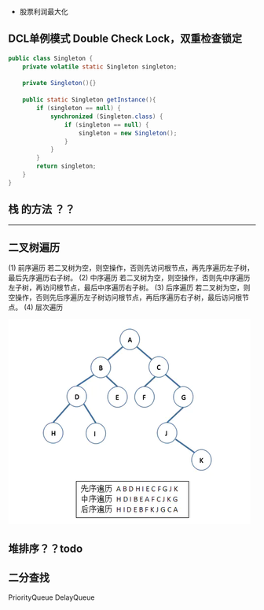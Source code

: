 

- 股票利润最大化

## DCL单例模式   Double Check Lock，双重检查锁定

```java
public class Singleton {
    private volatile static Singleton singleton;

    private Singleton(){}

    public static Singleton getInstance(){
        if (singleton == null) {
            synchronized (Singleton.class) {
                if (singleton == null) {
                    singleton = new Singleton();
                }
            }
        }
        return singleton;
    }
}
```


## 栈 的方法 ？？


---

## 二叉树遍历

(1) 前序遍历 若二叉树为空，则空操作，否则先访问根节点，再先序遍历左子树，最后先序遍历右子树。 
(2) 中序遍历 若二叉树为空，则空操作，否则先中序遍历左子树，再访问根节点，最后中序遍历右子树。
(3) 后序遍历 若二叉树为空，则空操作，否则先后序遍历左子树访问根节点，再后序遍历右子树，最后访问根节点。
(4) 层次遍历 

![](img/2021-03-26-18-56-17.png)


## 堆排序？？todo



## 二分查找


PriorityQueue
DelayQueue